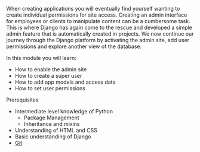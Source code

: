When creating applications you will eventually find yourself wanting to create individual permissions for site access. Creating an admin interface for employees or clients to manipulate content can be a cumbersome task. This is where Django has again come to the rescue and developed a simple admin feature that is automatically created in projects. We now continue our journey through the Django platform by activating the admin site, add user permissions and explore another view of the database.

In this module you will learn:
- How to enable the admin site
- How to create a super user
- How to add app models and access data
- How to set user permissions

Prerequisites
- Intermediate level knowledge of Python
  - Package Management
  - Inheritance and mixins
- Understanding of HTML and CSS
- Basic understanding of Django
- [Git](https://git-scm.com/)